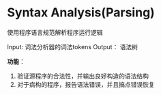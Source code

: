 # Syntax Analysis(Parsing)

使用程序语言规范解析程序运行逻辑

Input: 词法分析器的词法tokens
Output： 语法树

**功能**：
1. 验证源程序的合法性，并输出良好构造的语法结构
2. 对于病构的程序，报告语法错误，并且搞点错误恢复

